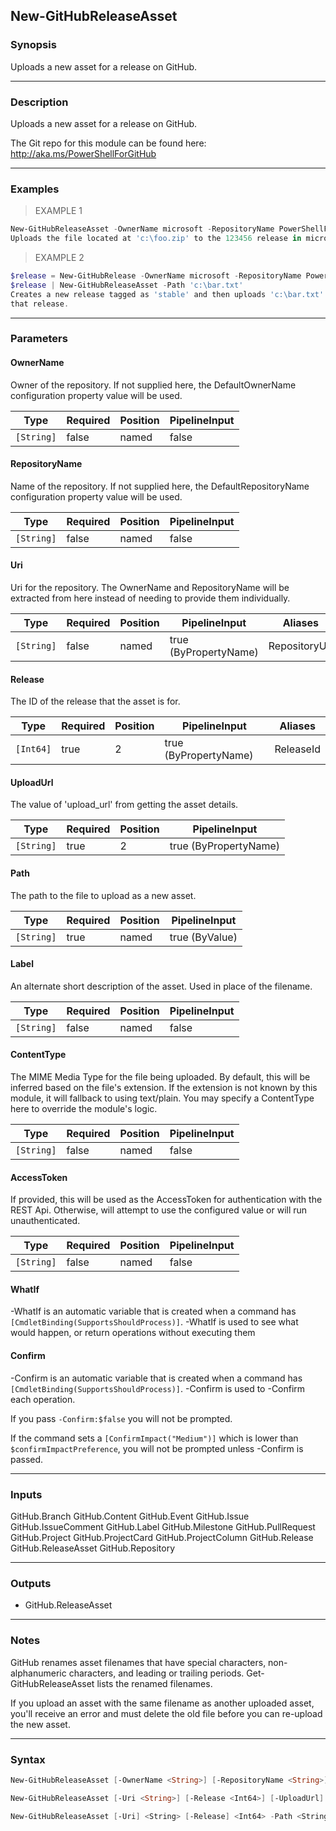 New-GitHubReleaseAsset
----------------------

### Synopsis
Uploads a new asset for a release on GitHub.

---

### Description

Uploads a new asset for a release on GitHub.

The Git repo for this module can be found here: http://aka.ms/PowerShellForGitHub

---

### Examples
> EXAMPLE 1

```PowerShell
New-GitHubReleaseAsset -OwnerName microsoft -RepositoryName PowerShellForGitHub -Release 123456 -Path 'c:\foo.zip'
Uploads the file located at 'c:\foo.zip' to the 123456 release in microsoft/PowerShellForGitHub
```
> EXAMPLE 2

```PowerShell
$release = New-GitHubRelease -OwnerName microsoft -RepositoryName PowerShellForGitHub -Tag 'stable'
$release | New-GitHubReleaseAsset -Path 'c:\bar.txt'
Creates a new release tagged as 'stable' and then uploads 'c:\bar.txt' as an asset for
that release.
```

---

### Parameters
#### **OwnerName**
Owner of the repository.
If not supplied here, the DefaultOwnerName configuration property value will be used.

|Type      |Required|Position|PipelineInput|
|----------|--------|--------|-------------|
|`[String]`|false   |named   |false        |

#### **RepositoryName**
Name of the repository.
If not supplied here, the DefaultRepositoryName configuration property value will be used.

|Type      |Required|Position|PipelineInput|
|----------|--------|--------|-------------|
|`[String]`|false   |named   |false        |

#### **Uri**
Uri for the repository.
The OwnerName and RepositoryName will be extracted from here instead of needing to provide
them individually.

|Type      |Required|Position|PipelineInput        |Aliases      |
|----------|--------|--------|---------------------|-------------|
|`[String]`|false   |named   |true (ByPropertyName)|RepositoryUrl|

#### **Release**
The ID of the release that the asset is for.

|Type     |Required|Position|PipelineInput        |Aliases  |
|---------|--------|--------|---------------------|---------|
|`[Int64]`|true    |2       |true (ByPropertyName)|ReleaseId|

#### **UploadUrl**
The value of 'upload_url' from getting the asset details.

|Type      |Required|Position|PipelineInput        |
|----------|--------|--------|---------------------|
|`[String]`|true    |2       |true (ByPropertyName)|

#### **Path**
The path to the file to upload as a new asset.

|Type      |Required|Position|PipelineInput |
|----------|--------|--------|--------------|
|`[String]`|true    |named   |true (ByValue)|

#### **Label**
An alternate short description of the asset.  Used in place of the filename.

|Type      |Required|Position|PipelineInput|
|----------|--------|--------|-------------|
|`[String]`|false   |named   |false        |

#### **ContentType**
The MIME Media Type for the file being uploaded.  By default, this will be inferred based
on the file's extension.  If the extension is not known by this module, it will fallback to
using text/plain.  You may specify a ContentType here to override the module's logic.

|Type      |Required|Position|PipelineInput|
|----------|--------|--------|-------------|
|`[String]`|false   |named   |false        |

#### **AccessToken**
If provided, this will be used as the AccessToken for authentication with the
REST Api.  Otherwise, will attempt to use the configured value or will run unauthenticated.

|Type      |Required|Position|PipelineInput|
|----------|--------|--------|-------------|
|`[String]`|false   |named   |false        |

#### **WhatIf**
-WhatIf is an automatic variable that is created when a command has ```[CmdletBinding(SupportsShouldProcess)]```.
-WhatIf is used to see what would happen, or return operations without executing them
#### **Confirm**
-Confirm is an automatic variable that is created when a command has ```[CmdletBinding(SupportsShouldProcess)]```.
-Confirm is used to -Confirm each operation.

If you pass ```-Confirm:$false``` you will not be prompted.

If the command sets a ```[ConfirmImpact("Medium")]``` which is lower than ```$confirmImpactPreference```, you will not be prompted unless -Confirm is passed.

---

### Inputs
GitHub.Branch
GitHub.Content
GitHub.Event
GitHub.Issue
GitHub.IssueComment
GitHub.Label
GitHub.Milestone
GitHub.PullRequest
GitHub.Project
GitHub.ProjectCard
GitHub.ProjectColumn
GitHub.Release
GitHub.ReleaseAsset
GitHub.Repository

---

### Outputs
* GitHub.ReleaseAsset

---

### Notes
GitHub renames asset filenames that have special characters, non-alphanumeric characters,
and leading or trailing periods. Get-GitHubReleaseAsset lists the renamed filenames.

If you upload an asset with the same filename as another uploaded asset, you'll receive
an error and must delete the old file before you can re-upload the new asset.

---

### Syntax
```PowerShell
New-GitHubReleaseAsset [-OwnerName <String>] [-RepositoryName <String>] [-Release] <Int64> -Path <String> [-Label <String>] [-ContentType <String>] [-AccessToken <String>] [-WhatIf] [-Confirm] [<CommonParameters>]
```
```PowerShell
New-GitHubReleaseAsset [-Uri <String>] [-Release <Int64>] [-UploadUrl] <String> -Path <String> [-Label <String>] [-ContentType <String>] [-AccessToken <String>] [-WhatIf] [-Confirm] [<CommonParameters>]
```
```PowerShell
New-GitHubReleaseAsset [-Uri] <String> [-Release] <Int64> -Path <String> [-Label <String>] [-ContentType <String>] [-AccessToken <String>] [-WhatIf] [-Confirm] [<CommonParameters>]
```
